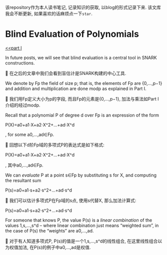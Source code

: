 该repository作为本人读书笔记, 记录知识的获取, 以blog的形式记录下来. 该文库我会不断更新, 如果喜欢的话麻烦点一下`star`.

# Blind Evaluation of Polynomials

[<<part I](./Homomorphic_Hidings.md)

In future posts, we will see that blind evaluation is a central tool in SNARK constructions.

:book: 在之后的文章中我们会看到盲估计是SNARK构建的中心工具.

We denote by Fp the field of size p; that is, the elements of Fp are {0,…,p−1} and addition and multiplication are done modp as explained in Part I.

:book: 我们用Fp定义大小为p的字段, 而且Fp的元素是{0,…,p−1}, 加法与乘法如Part I介绍的经过modp.

Recall that a polynomial P of degree d over Fp is an expression of the form

P(X)=a0+a1⋅X+a2⋅X^2+…+ad⋅X^d

, for some a0,…,ad∈Fp.

:book: 回想以下d阶Fp域的多项式P的表达式是如下格式:

P(X)=a0+a1⋅X+a2⋅X^2+…+ad⋅X^d

, 其中a0,…,ad∈Fp.

We can *evaluate* P at a point s∈Fp by substituting s for X, and computing the resultant sum

P(s)=a0+a1⋅s+a2⋅s^2+…+ad⋅s^d

:book: 我们可以估计多项式P在Fp域的s点, 使用s代替X, 那么加法计算式:

P(s)=a0+a1⋅s+a2⋅s^2+…+ad⋅s^d

For someone that knows P, the value P(s) is a *linear combination* of the values 1,s,…,s^d – where linear combination just means “weighted sum”, in the case of P(s) the “weights” are a0,…,ad.

:book: 对于有人知道多项式P, P(s)的值是一个1,s,…,s^d的线性组合, 在这里线性组合以为权值加法, 在P(s)的例子中a0,…,ad是权值.

